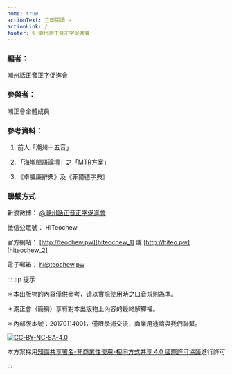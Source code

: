 ```yaml
---
home: true
actionText: 立即閱讀 →
actionLink: /
footer: © 潮州話正音正字促進會
---
```


### 編者：

潮州話正音正字促進會

### 參與者：

潮正會全體成員

### 參考資料：

1. 前人「潮州十五音」

2. 「[海墘閩語論壇][ispeakmin]」之「MTR方案」

3. 《卓威廉辭典》及《菲爾德字典》

### 聯繫方式

新浪微博： [@潮州話正音正字促進會][hiteochew_weibo]

微信公眾號： HiTeochew

官方網站： [http://teochew.pw][hiteochew_1] 或 [http://hiteo.pw][hiteochew_2]

電子郵箱： <hi@teochew.pw>

::: tip 提示

＊本出版物的內容僅供參考，请以實際使用時之口音規則為準。

＊潮正會（簡稱）享有對本出版物上內容的最終解釋權。

＊內部版本號：20170114001，僅限學術交流，商業用途請與我們聯繫。

[![CC-BY-NC-SA-4.0](https://i.creativecommons.org/l/by-nc-sa/4.0/88x31.png)][cc-by-nc-nd]

本方案採用[知識共享署名-非商業性使用-相同方式共享 4.0 國際許可協議][cc-by-nc-nd]進行許可

:::


  [ispeakmin]: https://www.ispeakmin.com/
  [hiteochew_weibo]: https://weibo.com/hiteochew
  [hiteochew_1]: http://teochew.pw
  [hiteochew_2]: http://hiteo.pw
  [cc-by-nc-nd]: http://creativecommons.org/licenses/by-nc-nd/4.0/

